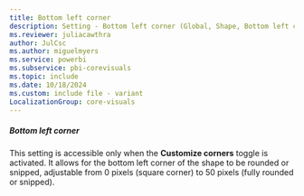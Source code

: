 ```yaml
---
title: Bottom left corner
description: Setting - Bottom left corner (Global, Shape, Bottom left corner)
ms.reviewer: juliacawthra
author: JulCsc
ms.author: miguelmyers
ms.service: powerbi
ms.subservice: pbi-corevisuals
ms.topic: include
ms.date: 10/18/2024
ms.custom: include file - variant
LocalizationGroup: core-visuals
---
```

##### Bottom left corner

This setting is accessible only when the **Customize corners** toggle is activated. It allows for the bottom left corner of the shape to be rounded or snipped, adjustable from 0 pixels (square corner) to 50 pixels (fully rounded or snipped).
